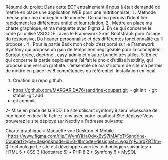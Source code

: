 Résumé du projet:
Dans cette ECF entraînement il nous à était demandé de mettre en place une application WEB pour une nutritionniste.
1 . Méthode merise pour ma conception de donnée. Ce qui ma permis d’identifier rapidement les différentes entité et leur relation.
2 . Mettre en place ma charte graphique, et ma maquette avec Figma 
3. En ce qui concerne le code j’ai utilisé VSCODE , avec le Framework Front Bootstrap5 pour l’usage du responsive, Du header personnalisé et des différentes fonctionnalité qu’il propose .
4 . Pour la partie Back mon choix c’est porté sur le Framework Symfony qui propose un gain de temps non négligeable pour la conception. Surtout grâce, doctrine , easy-admin et d’autre bundle très utiles.
5. En ce qui concerne la partie déploiement j’ai fait le choix d’utilisé Nextlifly, qui propose une version gratuite. 
L’ensemble de ma structure de site ma permis de mettre en place les 8 compétences du référentiel.
Installation en local:
1. Creation du repo github
  - https://github.com/MARGARIDA76/sandrine-coupart.git
  - git init
  - git status
  -git add
  - git commit
 
      
2- Mise en place de la BDD. Le site utilisant symfony il sera nécessaire de configuré en local le fichiez .env avec votre localhost
Site déployé
Vous trouverez le site déployé sur Nextfly a l'adresse suivante:

Charte graphique
    • Maquette vue Desktop et Mobile : https://www.figma.com/file/1WvmYIHaOdvx6yS7IMAFoT/Sandrine-Coupart?type=design&node-id=0-1&mode=design&t=LwgxYqPJhrgZBTfm-0
Technologie
Le site est développé avec les technologies suivantes:
    • HTML 5
    • CSS 3 (Bootstrap 5)
    • PHP 8.2
    • Symfony 6
    • MySQL
